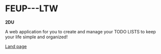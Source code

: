 # FEUP---LTW

**2DU**

A web application for you to create and manage your TODO LISTS to keep your life simple and organized!

[Land page](https://github.com/Marko50/FEUP---LTW/blob/master/Selec%C3%A7%C3%A3o_003.png)

